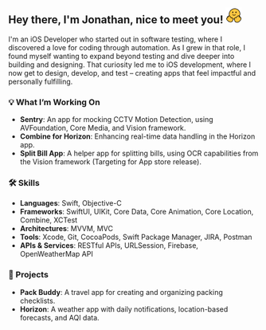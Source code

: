 ## Hey there, I'm Jonathan, nice to meet you!  <img src="https://github.com/jonathanvieri/jonathanvieri/blob/main/assets/smiling-wave.gif" height=32px width=32px alt="smiling emoji with waving hands" />

I'm an iOS Developer who started out in software testing, where I discovered a love for coding through automation. 
As I grew in that role, I found myself wanting to expand beyond testing and dive deeper into building and designing. That curiosity led me to iOS development, where I now get to design, develop, and test – creating apps that feel impactful and personally fulfilling.

### 💡 What I’m Working On
- **Sentry**: An app for mocking CCTV Motion Detection, using AVFoundation, Core Media, and Vision framework.
- **Combine for Horizon**: Enhancing real-time data handling in the Horizon app.
- **Split Bill App**: A helper app for splitting bills, using OCR capabilities from the Vision framework (Targeting for App store release).

### 🛠️ Skills
- **Languages**: Swift, Objective-C
- **Frameworks**: SwiftUI, UIKit, Core Data, Core Animation, Core Location, Combine, XCTest
- **Architectures**: MVVM, MVC
- **Tools**: Xcode, Git, CocoaPods, Swift Package Manager, JIRA, Postman
- **APIs & Services**: RESTful APIs, URLSession, Firebase, OpenWeatherMap API

### 🚀 Projects
- **Pack Buddy**: A travel app for creating and organizing packing checklists.
- **Horizon**: A weather app with daily notifications, location-based forecasts, and AQI data.
